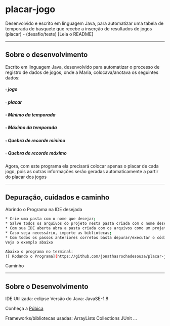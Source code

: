# placar-jogo
 Desenvolvido e escrito em linguagem Java, para automatizar uma tabela de temporada de basquete que recebe a inserção de resultados de jogos (placar) - (desafio/teste) [Leia o README]

---
## Sobre o desenvolvimento

Escrito em linguagem Java, desenvolvido para automatizar o processo de registro de dados de jogos, onde a Maria, colocava/anotava os seguintes dados:
##### ▫ jogo
##### ▫ placar
##### ▫ Mínimo da temporada
##### ▫ Máximo da temporada
##### ▫ Quebra de recorde mínimo
##### ▫ Quebra de recorde máximo

Agora, com este programa ela precisará colocar apenas o placar de cada jogo, pois as outras informações serão geradas automaticamente a partir do placar dos jogos

---
## Depuração, cuidados e caminho

Abrindo o Programa na IDE desejada
```bash
* Crie uma pasta com o nome que desejar;
* Salve todos os arquivos do projeto nesta pasta criada com o nome desejado;
* Com sua IDE aberta abra a pasta criada com os arquivos como um projeto do Java (IntelliJ, NetBeans, Eclipse...);
* Caso seja necessário, importe as bibliotecas;
* Com todos os passos anteriores corretos basta depurar/executar o código no terminal;
Veja o exemplo abaixo

Abaixo o programa no terminal:
![ Rodando o Programa](https://github.com/jonathasrochadesouza/placar-jogo/blob/master/run_program.gif)
```
Caminho


---
## Sobre o Desenvolvimento

IDE Utilizada: eclipse
Versão do Java: JavaSE-1.8

Conheça a [Púbica](http://www.publica.inf.br/)

Frameworks/bibliotecas usadas:
ArrayLists
Collections
JUnit
...
